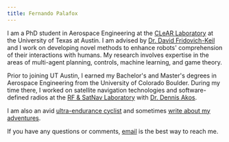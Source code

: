 ```yaml
---
title: Fernando Palafox
---
```

I am a PhD student in Aerospace Engineering at the [CLeAR Laboratory](https://clearoboticslab.github.io/) at the University of Texas at Austin. I am advised by [Dr. David Fridovich-Keil](https://www.ae.utexas.edu/people/faculty/faculty-directory/fridovich-keil) and I work on developing novel methods to enhance robots' comprehension of their interactions with humans. My research involves expertise in the areas of multi-agent planning, controls, machine learning, and game theory.

Prior to joining UT Austin, I earned my Bachelor's and Master's degrees in Aerospace Engineering from the University of Colorado Boulder. During my time there, I worked on satellite navigation technologies and software-defined radios at the [RF & SatNav Laboratory](https://www.colorado.edu/lab/rf-satnav/) with [Dr. Dennis Akos](https://www.colorado.edu/aerospace/dennis-akos). 

I am also an avid [ultra-endurance cyclist](https://www.strava.com/activities/8737219081) and sometimes [write about my adventures](https://theradavist.com/argentina-gravel-cycling/). 

If you have any questions or comments, [email](mailto:fernandopalafox@utexas.edu) is the best way to reach me. 
